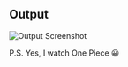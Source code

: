 ## Output

![Output Screenshot](https://github.com/jscastanos/TCWeeklyChallenges/blob/master/1%20-%20Foreach/screenshot.JPG)

P.S. Yes, I watch One Piece 😀

